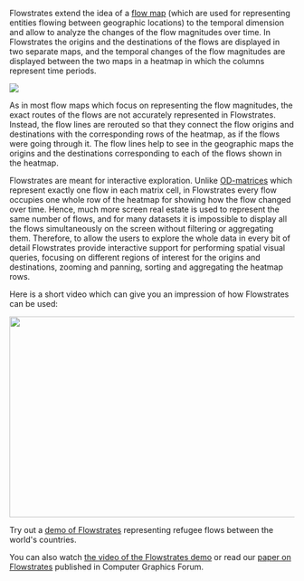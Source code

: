 Flowstrates extend the idea of a [flow map](http://en.wikipedia.org/wiki/Flow_map) (which are used for representing entities flowing between geographic locations) to the temporal dimension and allow to analyze the changes of the flow magnitudes over time.
In Flowstrates the origins and the destinations of the flows are displayed in two separate maps, and the temporal changes of the flow magnitudes are displayed between the two maps in a heatmap in which the columns represent time periods.

<a href='http://jflowmap.googlecode.com/svn/wiki/images/Sudan-to-Europe-stroke.png' title='Flowstrates: Refugees from Sudan in 1975-2009'><img src='http://jflowmap.googlecode.com/svn/wiki/images/flowstrates/Flowstrates3_x120.png' /></a>

As in most flow maps which focus on representing the flow magnitudes, the exact routes of the flows are not accurately represented in Flowstrates. Instead, the flow lines are rerouted so that
they connect the flow origins and destinations with the corresponding rows of the heatmap, as if the flows were going
through it.
The flow lines help to see in the geographic maps the  origins and the destinations corresponding to each of the flows shown in the heatmap.


Flowstrates are meant for interactive exploration. Unlike
[OD-matrices](http://people.hofstra.edu/geotrans/eng/ch5en/meth5en/odmatrix.html) which represent exactly one flow in each
matrix cell, in Flowstrates every flow occupies one whole row
of the heatmap for showing how the flow changed over time. Hence, much more screen real estate is used
to represent the same number of flows, and for many
datasets it is impossible to display all the flows simultaneously on the screen
without filtering or aggregating them.
Therefore, to allow the users to explore the whole data in every bit of
detail Flowstrates provide interactive support for performing spatial visual queries, focusing on different regions of interest for the origins
and destinations, zooming and panning, sorting and aggregating the heatmap rows.


Here is a short video which can give you an impression of how Flowstrates can be used:

<a href='http://www.youtube.com/watch?feature=player_embedded&v=nij8OUyiaV0' target='_blank'><img src='http://img.youtube.com/vi/nij8OUyiaV0/0.jpg' width='590' height=355 /></a>

Try out a [demo of Flowstrates](http://jflowmap.googlecode.com/svn/trunk/JFlowMap/demo/demo-applets.html?refugees-flowstrates) representing refugee flows between the world's countries.

You can also watch [the video of the Flowstrates demo](http://youtu.be/UQPN7o6A3Cg?hd=1)  or read our [paper on Flowstrates](http://diuf.unifr.ch/people/boyandii/papers/flowstrates-eurovis11.pdf) published in Computer Graphics Forum.